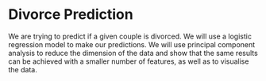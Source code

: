 # Divorce Prediction
We are trying to predict if a given couple is divorced. We will use a logistic regression model to make our predictions. We will use principal component analysis to reduce the dimension of the data and show that the same results can be achieved with a smaller number of features, as well as to visualise the data.

